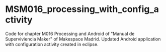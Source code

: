 # MSM016_processing_with_config_activity
Code for chapter M016 Processing and Android of "Manual de Superviviencia Maker" of Makespace Madrid. Updated Android application with configuration activity created in eclipse.

